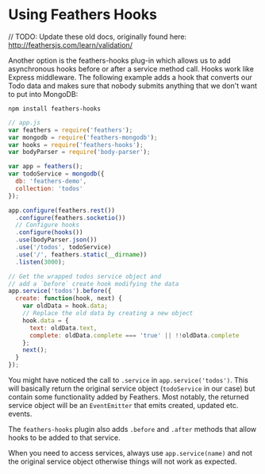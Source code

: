 # Using Feathers Hooks

// TODO: Update these old docs, originally found here: http://feathersjs.com/learn/validation/

Another option is the feathers-hooks plug-in which allows us to add asynchronous hooks before or after a service method call. Hooks work like Express middleware. The following example adds a hook that converts our Todo data and makes sure that nobody submits anything that we don't want to put into MongoDB:

`npm install feathers-hooks`

```js
// app.js
var feathers = require('feathers');
var mongodb = require('feathers-mongodb');
var hooks = require('feathers-hooks');
var bodyParser = require('body-parser');

var app = feathers();
var todoService = mongodb({
  db: 'feathers-demo',
  collection: 'todos'
});

app.configure(feathers.rest())
  .configure(feathers.socketio())
  // Configure hooks
  .configure(hooks())
  .use(bodyParser.json())
  .use('/todos', todoService)
  .use('/', feathers.static(__dirname))
  .listen(3000);

// Get the wrapped todos service object and
// add a `before` create hook modifying the data
app.service('todos').before({
  create: function(hook, next) {
    var oldData = hook.data;
    // Replace the old data by creating a new object
    hook.data = {
      text: oldData.text,
      complete: oldData.complete === 'true' || !!oldData.complete
    };
    next();
  }
});
```

You might have noticed the call to `.service` in `app.service('todos')`. This will basically return the original service object (`todoService` in our case) but contain some functionality added by Feathers. Most notably, the returned service object will be an `EventEmitter` that emits created, updated etc. events.

The `feathers-hooks` plugin also adds `.before` and `.after` methods that allow hooks to be added to that service. 

When you need to access services, always use `app.service(name)` and not the original service object otherwise things will not work as expected.